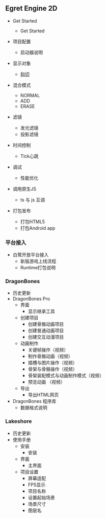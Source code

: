 ## Egret Engine 2D
- Get Started
	- Get Started
- 项目配置
	- 启动器说明
- 显示对象
	- [斜切](Engine2D/displayObject/skew/index.md)
- 混合模式
	- NORMAL
	- ADD
	- ERASE
- 滤镜
	- 发光滤镜
    - 投影滤镜
- 时间控制
	- Tick心跳
- 调试

	- 性能优化
- 调用原生JS
	- ts 与 js 互调
- 打包发布
	- 打包HTML5
	- 打包Android app

### 平台接入

- 白鹭开放平台接入
	- 新版游戏上线流程
	- Runtime打包说明

### DragonBones

- 历史更新
- DragonBones Pro
	- 界面
		- 显示继承工具
    - 创建项目
		- 创建骨骼动画项目
		- 创建普通动画项目
		- 创建交互动漫项目
	- 动画制作
		- 关键帧操作（视频）
		- 制作骨骼动画（视频）
		- 插槽与图片操作（视频）
		- 骨架与骨骼操作（视频）
		- 骨架装配模式与动画制作模式（视频）
		- 预览动画 （视频）
    - 导出
		- 导出HTML网页
- DragonBones 程序库
	- 数据格式说明

### Lakeshore

- 历史更新
- 使用手册 
	- 安装
		- 安装
	- 界面
		- 主界面
    - 项目设置
		- 屏幕适配
		- FPS显示
		- 项目名称
		- 设置起始场景
		- 场景尺寸
		- 图层名

